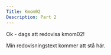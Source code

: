 ```yaml
---
Title: Kmom02
Description: Part 2
---
```


Ok - dags att redovisa kmom02! 

Min redovisningstext kommer att stå här.